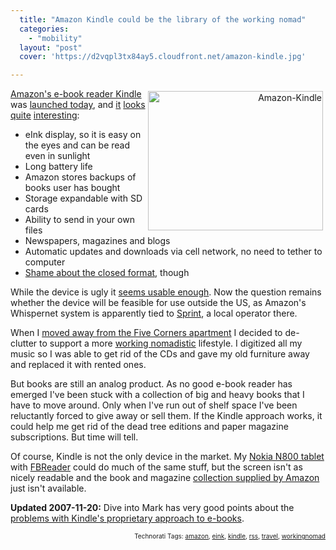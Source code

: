 ```yaml
---
  title: "Amazon Kindle could be the library of the working nomad"
  categories: 
    - "mobility"
  layout: "post"
  cover: 'https://d2vqpl3tx84ay5.cloudfront.net/amazon-kindle.jpg'

---
```

<p style="text-align:right;"><img src="https://d2vqpl3tx84ay5.cloudfront.net/amazon-kindle.jpg" height="223" width="280" border="0" align="right" hspace="4" vspace="4" alt="Amazon-Kindle" /></p><a href="http://www.amazon.com/gp/product/B000FI73MA/?tag=bergiesweblog-20">Amazon's e-book reader Kindle</a> was <a href="http://gizmodo.com/gadgets/amazon-kindle-live/amazon-kindle-e+book-reader-launch-live-324292.php">launched today</a>, and <a href="http://blog.rlove.org/2007/11/firewood.html">it</a> <a href="http://gadgets.boingboing.net/2007/11/19/15-things-i-just-lea.html">looks</a> <a href="http://webworkerdaily.com/2007/11/19/amazons-kindle-business-model-is-the-wrong-way-to-go/">quite</a> <a href="http://gizmodo.com/gadgets/amazon-kindle-answers/amazon-kindle-hands+on-and-questions-answered-gallery-324375.php">interesting</a>:

<ul><li>eInk display, so it is easy on the eyes and can be read even in sunlight</li><li>Long battery life</li><li>Amazon stores backups of books user has bought</li><li>Storage expandable with SD cards</li><li>Ability to send in your own files</li><li>Newspapers, magazines and blogs</li><li>Automatic updates and downloads via cell network, no need to tether to computer</li><li><a href="http://tieguy.org/blog/2007/11/19/kindle/">Shame about the closed format</a>, though</li></ul>While the device is ugly it <a href="http://gizmodo.com/gadgets/kindle/amazon-kindle-video-demo-324304.php">seems usable enough</a>. Now the question remains whether the device will be feasible for use outside the US, as Amazon's Whispernet system is apparently tied to <a href="http://en.wikipedia.org/wiki/Sprint_Nextel">Sprint</a>, a local operator there.

When I <a href="http://bergie.iki.fi/blog/time_to_pack/">moved away from the Five Corners apartment</a> I decided to de-clutter to support a more <a href="http://bluesuitnomads.typepad.com/blue_suit_nomads/2006/12/your_nomadic_pr.html">working nomadistic</a> lifestyle. I digitized all my music so I was able to get rid of the CDs and gave my old furniture away and replaced it with rented ones.

But books are still an analog product. As no good e-book reader has emerged I've been stuck with a collection of big and heavy books that I have to move around. Only when I've run out of shelf space I've been reluctantly forced to give away or sell them. If the Kindle approach works, it could help me get rid of the dead tree editions and paper magazine subscriptions. But time will tell.

Of course, Kindle is not the only device in the market. My <a href="http://en.wikipedia.org/wiki/N800">Nokia N800 tablet</a> with <a href="http://www.fbreader.org/maemo/screenshots/screenshots.php">FBReader</a> could do much of the same stuff, but the screen isn't as nicely readable and the book and magazine <a href="http://www.amazon.com/exec/obidos/tg/browse/-/133141011/ref=topnav_storetab_kinc/102-2779284-5992939">collection supplied by Amazon</a> just isn't available.

<strong>Updated 2007-11-20:</strong> Dive into Mark has very good points about the <a href="http://diveintomark.org/archives/2007/11/19/the-future-of-reading">problems with Kindle's proprietary approach to e-books</a>.

<p style="text-align:right;font-size:10px;">Technorati Tags: <a href="http://www.technorati.com/tag/amazon" rel="tag">amazon</a>, <a href="http://www.technorati.com/tag/eink" rel="tag">eink</a>, <a href="http://www.technorati.com/tag/kindle" rel="tag">kindle</a>, <a href="http://www.technorati.com/tag/rss" rel="tag">rss</a>, <a href="http://www.technorati.com/tag/travel" rel="tag">travel</a>, <a href="http://www.technorati.com/tag/workingnomad" rel="tag">workingnomad</a></p>
